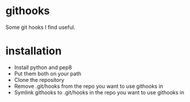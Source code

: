 githooks
========
Some git hooks I find useful.

installation
============
* Install python and pep8
* Put them both on your path
* Clone the repository
* Remove .git/hooks from the repo you want to use githooks in
* Symlink githooks to .git/hooks in the repo you want to use githooks in